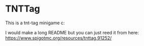 # TNTTag
This is a tnt-tag minigame c:

I would make a long README but you can just reed it from here: https://www.spigotmc.org/resources/tnttag.91252/
